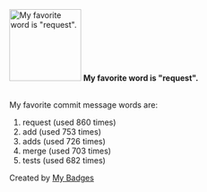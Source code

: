 <img src="https://my-badges.github.io/my-badges/favorite-word.png" alt="My favorite word is &quot;request&quot;." title="My favorite word is &quot;request&quot;." width="128">
<strong>My favorite word is &quot;request&quot;.</strong>
<br><br>

My favorite commit message words are:

1. request (used 860 times)
2. add (used 753 times)
3. adds (used 726 times)
4. merge (used 703 times)
5. tests (used 682 times)


Created by <a href="https://github.com/my-badges/my-badges">My Badges</a>